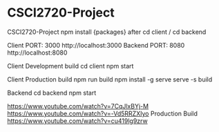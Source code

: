 # CSCI2720-Project
CSCI2720-Project
npm install {packages} after cd client / cd backend

Client PORT: 3000
http://localhost:3000
Backend PORT: 8080
http://localhost:8080

Client Development build
cd client
npm start

Client Production build
npm run build
npm install -g serve
serve -s build

Backend
cd backend
npm start

https://www.youtube.com/watch?v=7CqJlxBYj-M
https://www.youtube.com/watch?v=-Vd5RRZXIyo
Production Build
https://www.youtube.com/watch?v=cu419lg9zrw
